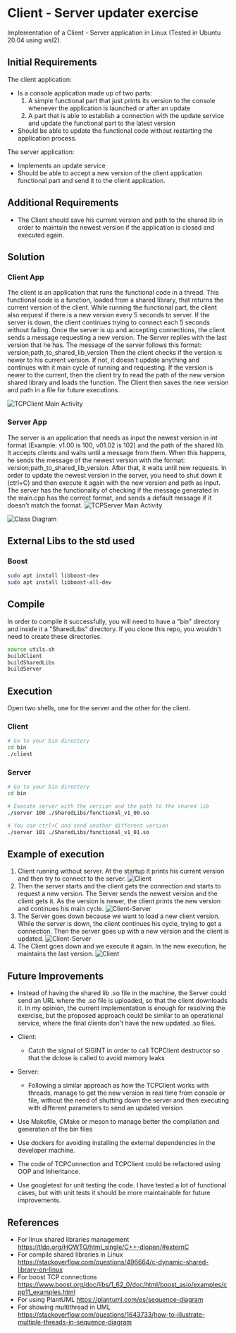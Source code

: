 # Client - Server updater exercise

Implementation of a Client - Server application in Linux (Tested in Ubuntu 20.04 using wsl2).

## Initial Requirements

The client application:

* Is a console application made up of two parts:
    1. A simple functional part that just prints its version to the console whenever the application is launched or after an update
    2. A part that is able to establish a connection with the update service and update the functional part to the latest version
* Should be able to update the functional code without restarting the application process.

The server application:

* Implements an update service
* Should be able to accept a new version of the client application functional part and send it to the client application.

## Additional Requirements

* The Client should save his current version and path to the shared lib in order to maintain the newest version if the application is closed and executed again.

## Solution

### Client App

The client is an application that runs the functional code in a thread. This functional code is a function, loaded from a shared library, that returns the current version of the client.
While running the functional part, the client also request if there is a new version every 5 seconds to server. If the server is down, the client continues trying to connect each 5 seconds without failing. Once the server is up and accepting connections, the client sends a message requesting a new version. The Server replies with the last version that he has. The message of the server follows this format: version;path_to_shared_lib_version
Then the client checks if the version is newer to his current version.
If not, it doesn't update anything and continues with it main cycle of running and requesting.
If the version is newer to the current, then the client try to read the path of the new version shared library and loads the function.
The Client then saves the new version and path in a file for future executions.

![TCPClient Main Activity](doc/images/TCPClientActivity.png)

### Server App

The server is an application that needs as input the newest version in int format (Example: v1.00 is 100, v01.02 is 102) and the path of the shared lib. It accepts clients and waits until a message from them. When this happens, he sends the message of the newest version with the format: version;path_to_shared_lib_version.
After that, it waits until new requests. In order to update the newest version in the server, you need to shut down it (ctrl+C) and then execute it again with the new version and path as input. The server has the functionality of checking if the message generated in the main.cpp has the correct format, and sends a default message if it doesn't match the format.
![TCPServer Main Activity](doc/images/TCPServerActivity.png)

![Class Diagram](doc/images/classDiagram.png)

## External Libs to the std used

### Boost

```sh
sudo apt install libboost-dev
sudo apt install libboost-all-dev
```

## Compile

In order to compile it successfully, you will need to have a "bin" directory and inside it a "SharedLibs" directory. If you clone this repo, you wouldn't need to create these directories.

```sh
source utils.sh
buildClient
buildSharedLibs
buildServer
```

## Execution

Open two shells, one for the server and the other for the client.

### Client

```sh
# Go to your bin directory
cd bin
./client
```

### Server

```sh
# Go to your bin directory
cd bin

# Execute server with the version and the path to the shared lib
./server 100 ./SharedLibs/functional_v1_00.so

# You can ctrl+C and send another different version
./server 101 ./SharedLibs/functional_v1_01.so
```

## Example of execution

1. Client running without server. At the startup it prints his current version and then try to connect to the server.
![Client](doc/images/client_1.JPG)
2. Then the server starts and the client gets the connection and starts to request a new version. The Server sends the newest version and the client gets it. As the version is newer, the client prints the new version and continues his main cycle.
![Client-Server](doc/images/client_server_2.png)
3. The Server goes down because we want to load a new client version. While the server is down, the client continues his cycle, trying to get a connection. Then the server goes up with a new version and the client is updated.
![Client-Server](doc/images/client_server_3.png)
4. The Client goes down and we execute it again. In the new execution, he maintains the last version.
![Client](doc/images/client_server_4.png)

## Future Improvements

* Instead of having the shared lib .so file in the machine, the Server could send an URL where the .so file is uploaded, so that the client downloads it. In my opinion, the current implementation is enough for resolving the exercise, but the proposed approach could be similar to an operational service, where the final clients don't have the new updated .so files.

* Client:

  * Catch the signal of SIGINT in order to call TCPClient destructor so that the dclose is called to avoid memory leaks
* Server:

  * Following a similar approach as how the TCPClient works with threads, manage to get the new version in real time from console or file, without the need of shutting down the server and then executing with different parameters to send an updated version
* Use Makefile, CMake or meson to manage better the compilation and generation of the bin files

* Use dockers for avoiding installing the external dependencies in the developer machine.

* The code of TCPConnection and TCPClient could be refactored using OOP and Inheritance.

* Use googletest for unit testing the code. I have tested a lot of functional cases, but with unit tests it should be more maintainable for future improvements.

## References

* For linux shared libraries management <https://tldp.org/HOWTO/html_single/C++-dlopen/#externC>
* For compile shared libraries in Linux <https://stackoverflow.com/questions/496664/c-dynamic-shared-library-on-linux>
* For boost TCP connections <https://www.boost.org/doc/libs/1_62_0/doc/html/boost_asio/examples/cpp11_examples.html>
* For using PlantUML <https://plantuml.com/es/sequence-diagram>
* For showing multithread in UML <https://stackoverflow.com/questions/1643733/how-to-illustrate-multiple-threads-in-sequence-diagram>
